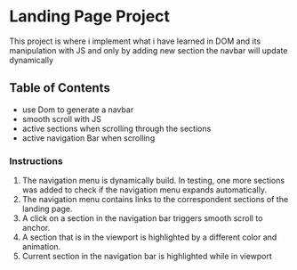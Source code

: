 # Landing Page Project
This project is where i implement what i have learned in DOM and its manipulation with JS
and only by adding new section the navbar will update dynamically

## Table of Contents
* use Dom to generate a navbar 
* smooth scroll with JS
* active sections when scrolling through the sections 
* active navigation Bar when scrolling

### Instructions
1. The navigation menu is dynamically build. In testing, one more sections was added to check if the navigation menu expands automatically. 
2. The navigation menu contains links to the correspondent sections of the landing page.
3. A click on a section in the navigation bar triggers smooth scroll to anchor.
4. A section that is in the viewport is highlighted by a different color and animation.
5. Current section in the navigation bar is highlighted while in viewport
